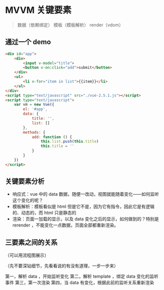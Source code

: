 # MVVM 关键要素

> 数据（依赖绑定） 模板（模板解析） render（vdom）

## 通过一个 demo

``` html
<div id="app">
    <div>
        <input v-model="title">
        <button v-on:click="add">submit</button>
    </div>
    <ul>
        <li v-for="item in list">{{item}}</li>
    </ul>
</div>
<script type="text/javascript" src="./vue-2.5.1.js"></script>
<script type="text/javascript">
    var vm = new Vue({
        el: '#app',
        data: {
            title: '',
            list: []
        },
        methods: {
            add: function () {
                this.list.push(this.title)
                this.title = ''
            }
        }
    })
</script>
```

## 关键要素分析

- 响应式：vue 中的 data 数据，随便一改动，视图就能随着变化——如何监听这个变化的呢？
- 模板解析：模板看似是 html 但是它不是，因为它有指令，因此它是有逻辑的、动态的，而 html 只是静态的
- 渲染：页面一加载的显示，以及 data 变化之后的显示，如何做到的？特别是 rerender ，不能变化一点数据，页面全部都重新渲染。

## 三要素之间的关系

（可以用流程图展示）

（先不要深钻细节，先看看说的有没有道理，一步一步来）

第一，解析 data ，开始监听变化
第二，解析 template ，绑定 data 变化的监听事件
第三，第一次渲染
第四，当 data 有变化，根据此前的监听关系重新渲染

